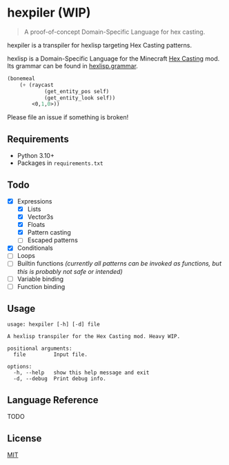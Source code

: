 # hexpiler (WIP)
> A proof-of-concept Domain-Specific Language for hex casting.

hexpiler is a transpiler for hexlisp targeting Hex Casting patterns.

hexlisp is a Domain-Specific Language for the Minecraft [Hex Casting](https://github.com/gamma-delta/HexMod) mod. Its grammar can be found in [hexlisp.grammar](hexlisp.grammar).

```lisp
(bonemeal
    (+ (raycast 
            (get_entity_pos self)
            (get_entity_look self))
        <0,1,0>))
```

Please file an issue if something is broken!

## Requirements

* Python 3.10+
* Packages in `requirements.txt`

## Todo

* [x] Expressions
  * [X] Lists
  * [x] Vector3s
  * [x] Floats
  * [x] Pattern casting
  * [ ] Escaped patterns
* [X] Conditionals
* [ ] Loops
* [ ] Builtin functions *(currently all patterns can be invoked as functions, but this is probably not safe or intended)*
* [ ] Variable binding
* [ ] Function binding

## Usage

```
usage: hexpiler [-h] [-d] file

A hexlisp transpiler for the Hex Casting mod. Heavy WIP.

positional arguments:
  file         Input file.

options:
  -h, --help   show this help message and exit
  -d, --debug  Print debug info.
```

## Language Reference

TODO

## License
[MIT](https://choosealicense.com/licenses/mit/)
